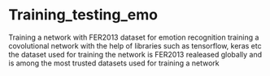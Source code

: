 # Training_testing_emo
Training a network with FER2013 dataset for emotion recognition
training a covolutional network with the help of libraries such as tensorflow, keras etc
the dataset used for training the network is FER2013 realeased globally and is among the most trusted datasets used for training a network

